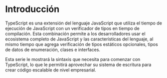 # Introducción

TypeScript es una extensión del lenguaje JavaScript que utiliza el tiempo de ejecución de JavaScript con un verificador de tipos en tiempo de compilación. Esta combinación permite a los desarrolladores usar el ecosistema completo de JavaScript y las características del lenguaje, al mismo tiempo que agrega verificación de tipos estáticos opcionales, tipos de datos de enumeración, clases e interfaces.

Esta serie le mostrará la sintaxis que necesita para comenzar con TypeScript, lo que le permitirá aprovechar su sistema de escritura para crear código escalable de nivel empresarial.
